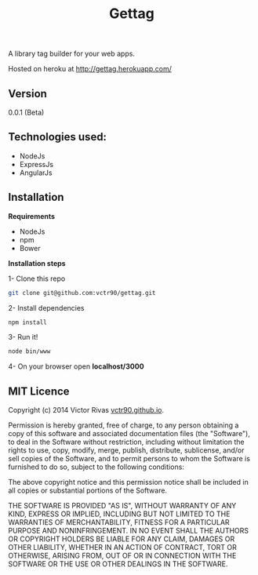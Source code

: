 ﻿---
layout: post
title:  "Gettag"
---

A library tag builder for your web apps.

Hosted on heroku at http://gettag.herokuapp.com/

Version
-------
0.0.1 (Beta)

Technologies used:
------------------

 - NodeJs
 - ExpressJs
 - AngularJs

Installation
------------

**Requirements**

 - NodeJs
 - npm
 - Bower

**Installation steps**

1- Clone this repo

```sh
git clone git@github.com:vctr90/gettag.git
```
2- Install dependencies

```sh
npm install
```
3- Run it!
```sh
node bin/www
```
4- On your browser open **localhost/3000**

MIT Licence
-----------

Copyright (c) 2014 Victor Rivas [vctr90.github.io](https://vctr90.github.io).

Permission is hereby granted, free of charge, to any person obtaining a copy
of this software and associated documentation files (the "Software"), to deal
in the Software without restriction, including without limitation the rights
to use, copy, modify, merge, publish, distribute, sublicense, and/or sell
copies of the Software, and to permit persons to whom the Software is
furnished to do so, subject to the following conditions:

The above copyright notice and this permission notice shall be included in
all copies or substantial portions of the Software.

THE SOFTWARE IS PROVIDED "AS IS", WITHOUT WARRANTY OF ANY KIND, EXPRESS OR
IMPLIED, INCLUDING BUT NOT LIMITED TO THE WARRANTIES OF MERCHANTABILITY,
FITNESS FOR A PARTICULAR PURPOSE AND NONINFRINGEMENT. IN NO EVENT SHALL THE
AUTHORS OR COPYRIGHT HOLDERS BE LIABLE FOR ANY CLAIM, DAMAGES OR OTHER
LIABILITY, WHETHER IN AN ACTION OF CONTRACT, TORT OR OTHERWISE, ARISING FROM,
OUT OF OR IN CONNECTION WITH THE SOFTWARE OR THE USE OR OTHER DEALINGS IN
THE SOFTWARE.
